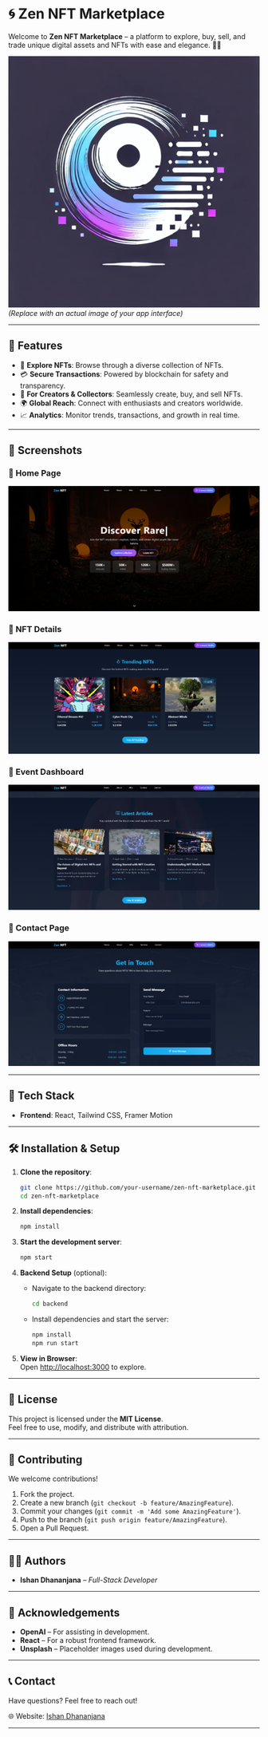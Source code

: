 
# 🌀 Zen NFT Marketplace

Welcome to **Zen NFT Marketplace** – a platform to explore, buy, sell, and trade unique digital assets and NFTs with ease and elegance. 🎨✨

![Zen NFT Marketplace Banner](public/logo.webp)  
*(Replace with an actual image of your app interface)*  

---

## 🚀 Features

- 🌟 **Explore NFTs**: Browse through a diverse collection of NFTs.  
- 💳 **Secure Transactions**: Powered by blockchain for safety and transparency.  
- 🎨 **For Creators & Collectors**: Seamlessly create, buy, and sell NFTs.  
- 🌍 **Global Reach**: Connect with enthusiasts and creators worldwide.  
- 📈 **Analytics**: Monitor trends, transactions, and growth in real time.

---

## 📸 Screenshots

### 🌟 Home Page  
![Home Page](src/assets/images/Screenshot01.png)  

### 🛒 NFT Details  
![NFT Details](src/assets/images/Screenshot02.png)  

### 👤 Event Dashboard  
![Event Dashboard](src/assets/images/Screenshot03.png)  

### 👤 Contact Page
![Contact Page](src/assets/images/Screenshot04.png)  



---

## 🔧 Tech Stack

- **Frontend**: React, Tailwind CSS, Framer Motion  

---

## 🛠️ Installation & Setup

1. **Clone the repository**:  
   ```bash
   git clone https://github.com/your-username/zen-nft-marketplace.git
   cd zen-nft-marketplace
   ```

2. **Install dependencies**:  
   ```bash
   npm install
   ```

3. **Start the development server**:  
   ```bash
   npm start
   ```

4. **Backend Setup** (optional):  
   - Navigate to the backend directory:
     ```bash
     cd backend
     ```
   - Install dependencies and start the server:
     ```bash
     npm install
     npm run start
     ```

5. **View in Browser**:  
   Open [http://localhost:3000](http://localhost:3000) to explore.

---

## 📜 License

This project is licensed under the **MIT License**.  
Feel free to use, modify, and distribute with attribution.

---

## 🤝 Contributing

We welcome contributions!  

1. Fork the project.  
2. Create a new branch (`git checkout -b feature/AmazingFeature`).  
3. Commit your changes (`git commit -m 'Add some AmazingFeature'`).  
4. Push to the branch (`git push origin feature/AmazingFeature`).  
5. Open a Pull Request.

---

## 🧑‍💻 Authors

- **Ishan Dhananjana** – *Full-Stack Developer*  


---

## 🌟 Acknowledgements

- **OpenAI** – For assisting in development.  
- **React** – For a robust frontend framework.  
- **Unsplash** – Placeholder images used during development.  

---

## 📞 Contact

Have questions? Feel free to reach out!  
  
🌐 Website: [Ishan Dhananjana](https://ishand.netlify.app)  
 

--- 


